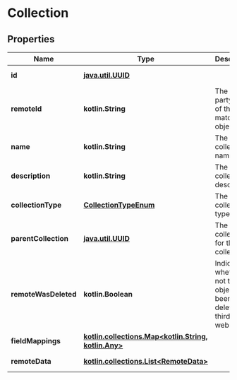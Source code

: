 
# Collection

## Properties
Name | Type | Description | Notes
------------ | ------------- | ------------- | -------------
**id** | [**java.util.UUID**](java.util.UUID.md) |  |  [optional] [readonly]
**remoteId** | **kotlin.String** | The third-party API ID of the matching object. |  [optional]
**name** | **kotlin.String** | The collection&#39;s name. |  [optional]
**description** | **kotlin.String** | The collection&#39;s description. |  [optional]
**collectionType** | [**CollectionTypeEnum**](CollectionTypeEnum.md) | The collection&#39;s type. |  [optional]
**parentCollection** | [**java.util.UUID**](java.util.UUID.md) | The parent collection for this collection. |  [optional]
**remoteWasDeleted** | **kotlin.Boolean** | Indicates whether or not this object has been deleted by third party webhooks. |  [optional]
**fieldMappings** | [**kotlin.collections.Map&lt;kotlin.String, kotlin.Any&gt;**](kotlin.Any.md) |  |  [optional] [readonly]
**remoteData** | [**kotlin.collections.List&lt;RemoteData&gt;**](RemoteData.md) |  |  [optional] [readonly]



